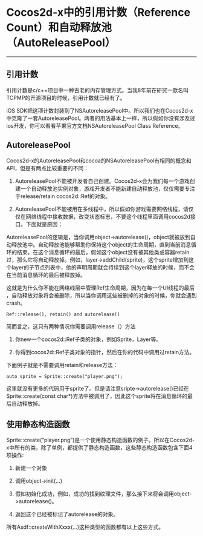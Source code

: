 # Cocos2d-x中的引用计数（Reference Count）和自动释放池（AutoReleasePool） #

-----------------

## 引用计数

引用计数是c/c++项目中一种古老的内存管理方式。当我8年前在研究一款名叫TCPMP的开源项目的时候，引用计数就已经有了。 

iOS SDK把这项计数封装到了NSAutoreleasePool中。所以我们也在Cocos2d-x中克隆了一套AutoreleasePool。两者的用法基本上一样，所以假如你没有涉及过ios开发，你可以看看苹果官方文档NSAutoreleasePool Class Reference。 

## AutoreleasePool

Cocos2d-x的AutoreleasePool和cocoa的NSAutoreleasePool有相同的概念和API，但是有两点比较重要的不同： 

1. AutoreleasePool不能被开发者自己创建。Cocos2d-x会为我们每一个游戏创建一个自动释放池实例对象，游戏开发者不能新建自动释放池，仅仅需要专注于release/retain cocos2d::Ref的对象。 

2. AutoreleasePool不能被用在多线程中，所以假如你游戏需要网络线程，请仅仅在网络线程中接收数据，改变状态标志，不要这个线程里面调用cocos2d接口。下面就是原因： 



AutoreleasePool的逻辑是，当你调用object->autorelease()，object就被放到自动释放池中。自动释放池能够帮助你保持这个object的生命周期，直到当前消息循环的结束。在这个消息循环的最后，假如这个object没有被其他类或容器retain过，那么它将自动释放掉。例如，layer->addChild(sprite)，这个sprite增加到这个layer的子节点列表中，他的声明周期就会持续到这个layer释放的时候，而不会在当前消息循环的最后被释放掉。 

这就是为什么你不能在网络线层中管理Ref生命周期，因为在每一个UI线程的最后 ，自动释放对象将会被删除，所以当你调用这些被删掉的对象的时候，你就会遇到crash。 

	Ref::release(), retain() and autorelease() 

简而言之，这只有两种情况你需要调用release（）方法 

1. 你new一个cocos2d::Ref子类的对象，例如Sprite，Layer等。 

2. 你得到cocos2d::Ref子类对象的指针，然后在你的代码中调用过retain方法。 

下面例子就是不需要调用retain和release方法： 

	auto sprite = Sprite::create("player.png"); 

这里就没有更多的代码用于sprite了。但是请注意sripte->autorelease()已经在Sprite::create(const char*)方法中被调用了，因此这个sprite将在消息循环的最后自动释放掉。 

## 使用静态构造函数

Sprite::create(“player.png”)是一个使用静态构造函数的例子。所以在Cocos2d-x中所有的类，除了单例，都提供了静态构造函数，这些静态构造函数包含下面4项操作: 

1. 新建一个对象 

2. 调用object->init(…) 

3. 假如初始化成功，例如，成功的找到纹理文件，那么接下来将会调用object->autorelease()。 

4. 返回这个已经被标记了autorelease的对象。 

所有Asdf::createWithXxxx(…)这种类型的函数都有以上这些方式。  
